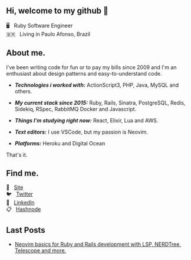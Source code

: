 ## Hi, welcome to my github 👋

🖥️ &nbsp; Ruby Software Engineer
<br />
🇧🇷 &nbsp; Living in Paulo Afonso, Brazil

## About me.

I've been writing code for fun or to pay my bills since 2009 and I'm an enthusiast about design patterns and easy-to-understand code.

- ***Technologies i worked with:*** ActionScript3, PHP, Java, MySQL and others.

- ***My current stack since 2015:*** Ruby, Rails, Sinatra, PostgreSQL, Redis, Sidekiq, RSpec, RabbitMQ Docker and Javascript.

- ***Things I'm studying right now:*** React, Elixir, Lua and AWS.

- ***Text editors:*** I use VSCode, but my passion is Neovim.

- ***Platforms:*** Heroku and Digital Ocean

That's it.

## Find me.

🚀 &nbsp; [Site](https://www.anchietajunior.com/)
<br />
🐦 &nbsp; [Twitter](https://twitter.com/janchietajunior)
<br />
💼 &nbsp; [LinkedIn](https://www.linkedin.com/in/anchietajunior/)
<br />
📋 &nbsp; [Hashnode](https://hashnode.com/@anchietajunior)

## Last Posts

- [Neovim basics for Ruby and Rails development with LSP, NERDTree, Telescope and more.](https://anchietajunior.hashnode.dev/neovim-for-ruby-with-lsp-nerdtree-telescope)
